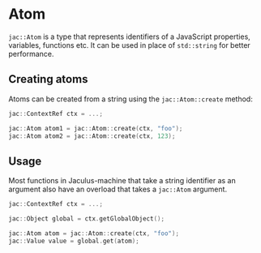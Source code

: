 # Atom

`jac::Atom` is a type that represents identifiers of a JavaScript properties, variables, functions etc. It can be used in place of `std::string`
for better performance.

## Creating atoms

Atoms can be created from a string using the `jac::Atom::create` method:

```cpp
jac::ContextRef ctx = ...;

jac::Atom atom1 = jac::Atom::create(ctx, "foo");
jac::Atom atom2 = jac::Atom::create(ctx, 123);
```

## Usage

Most functions in Jaculus-machine that take a string identifier as an argument also have an overload that takes a `jac::Atom` argument.

```cpp
jac::ContextRef ctx = ...;

jac::Object global = ctx.getGlobalObject();

jac::Atom atom = jac::Atom::create(ctx, "foo");
jac::Value value = global.get(atom);
```
